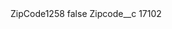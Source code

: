 <?xml version="1.0" encoding="UTF-8"?>
<CustomMetadata xmlns="http://soap.sforce.com/2006/04/metadata" xmlns:xsi="http://www.w3.org/2001/XMLSchema-instance" xmlns:xsd="http://www.w3.org/2001/XMLSchema">
    <label>ZipCode1258</label>
    <protected>false</protected>
    <values>
        <field>Zipcode__c</field>
        <value xsi:type="xsd:string">17102</value>
    </values>
</CustomMetadata>

